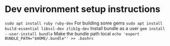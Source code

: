 # Dev environment setup instructions
`sudo apt install ruby ruby-dev`
For building some gems
`sudo apt install build-essential libssl-dev zlib1g-dev`
Install bundle as a user
`gem install --user-install bundle`
Make the bundle path local
`echo 'export BUNDLE_PATH="$HOME/.bundle"' >> .bashrc`
